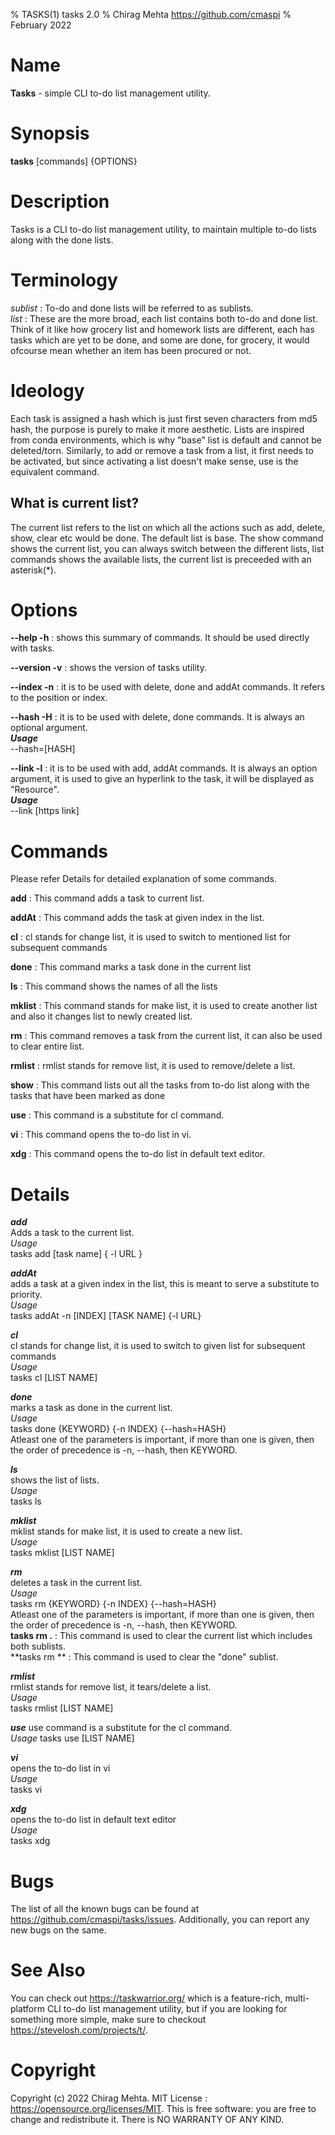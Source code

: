 % TASKS(1) tasks 2.0
% Chirag Mehta <https://github.com/cmaspi>
% February 2022

# Name
**Tasks** - simple CLI to-do list management utility.

# Synopsis
**tasks** \[commands\] \{OPTIONS\}

# Description
Tasks is a CLI to-do list management utility, to maintain multiple to-do lists along with the done lists. 

# Terminology
*sublist* : To-do and done lists will be referred to as sublists.           
*list* : These are the more broad, each list contains both to-do and done list. Think of it like how grocery list and homework lists are different, each has tasks which are yet to be done, and some are done, for grocery, it would ofcourse mean whether an item has been procured or not.

# Ideology
Each task is assigned a hash which is just first seven characters from md5 hash, the purpose is purely to make it more aesthetic. Lists are inspired from conda environments, which is why "base" list is default and cannot be deleted/torn. Similarly, to add or remove a task from a list, it first needs to be activated, but since activating a list doesn't make sense, use is the equivalent command. 

## What is current list?
The current list refers to the list on which all the actions such as add, delete, show, clear etc would be done. The default list is base. The show command shows the current list, you can always switch between the different lists, list commands shows the available lists, the current list is preceeded with an asterisk(*).

# Options
**\-\-help -h** : shows this summary of commands. It should be used directly with tasks.      

**\-\-version -v** : shows the version of tasks utility.      

**\-\-index -n** : it is to be used with delete, done and addAt commands. It refers to the position or index.     

**\-\-hash -H** : it is to be used with delete, done commands. It is always an optional argument.       
***Usage***     
\-\-hash=\[HASH\]        

**\-\-link -l** : it is to be used with add, addAt commands. It is always an option argument, it is used to give an hyperlink to the task, it will be displayed as "Resource".      
***Usage***         
\-\-link \[https link\]

# Commands
Please refer Details for detailed explanation of some commands.        

**add** : This command adds a task to current list.      

**addAt** : This command adds the task at given index in the list.        

**cl** : cl stands for change list, it is used to switch to mentioned list for subsequent commands      

**done** : This command marks a task done in the current list        

**ls** : This command shows the names of all the lists         

**mklist** : This command stands for make list, it is used to create another list and also it changes list to newly created list.       

**rm** : This command removes a task from the current list, it can also be used to clear entire list.       

**rmlist** : rmlist stands for remove list, it is used to remove/delete a list.     

**show** : This command lists out all the tasks from to-do list along with the tasks that have been marked as done

**use** : This command is a substitute for cl command.

**vi** : This command opens the to-do list in vi.          

**xdg** : This command opens the to-do list in default text editor.       

# Details
***add***       
Adds a task to the current list.        
*Usage*     
tasks add \[task name\] \{ -l URL \}    

***addAt***     
adds a task at a given index in the list, this is meant to serve a substitute to priority.      
*Usage*     
tasks addAt -n \[INDEX\] \[TASK NAME\] \{-l URL\}   

***cl***       
cl stands for change list, it is used to switch to given list for subsequent commands        
*Usage*     
tasks cl \[LIST NAME\]     

***done***      
marks a task as done in the current list.        
*Usage*       
tasks done \{KEYWORD\}  \{-n INDEX\} \{\-\-hash=HASH\}        
Atleast one of the parameters is important, if more than one is given, then the order of precedence is -n, \-\-hash, then KEYWORD.    

***ls***        
shows the list of lists.    
*Usage*     
tasks ls    

***mklist***        
mklist stands for make list, it is used to create a new list.     
*Usage*     
tasks mklist \[LIST NAME\]      

***rm***      
deletes a task in the current list.        
*Usage*       
tasks rm \{KEYWORD\}  \{-n INDEX\} \{\-\-hash=HASH\}        
Atleast one of the parameters is important, if more than one is given, then the order of precedence is -n, \-\-hash, then KEYWORD.      
**tasks rm .** : This command is used to clear the current list which includes both sublists.	
**tasks rm ** : This command is used to clear the "done" sublist.

***rmlist***      
rmlist stands for remove list, it tears/delete a list.     
*Usage*     
tasks rmlist \[LIST NAME\]     

***use***
use command is a substitute for the cl command.		
*Usage*
tasks use \[LIST NAME\]

***vi***    
opens the to-do list in vi         
*Usage*     
tasks vi    

***xdg***   
opens the to-do list in default text editor     
*Usage*     
tasks xdg   

# Bugs
The list of all the known bugs can be found at <https://github.com/cmaspi/tasks/issues>. Additionally, you can report any new bugs on the same.

# See Also
You can check out <https://taskwarrior.org/> which is a feature-rich, multi-platform CLI to-do list management utility, but if you are looking for something more simple, make sure to checkout <https://stevelosh.com/projects/t/>.

# Copyright
Copyright (c) 2022 Chirag Mehta. MIT License : <https://opensource.org/licenses/MIT>. This is free software: you are free to change and redistribute it. There is NO WARRANTY OF ANY KIND.
